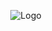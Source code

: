 <p align="center">
<img src="https://cdn.jsdelivr.net/gh/cuiqg/art@master/favicon/logo.png" style="max-width:300px" alt="Logo">
</p>
